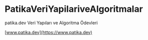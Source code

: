# PatikaVeriYapilariveAlgoritmalar
patika.dev Veri Yapıları ve Algoritma Ödevleri

[www.patika.dev](https://www.patika.dev)
